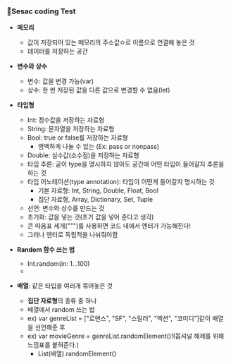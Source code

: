 ### 🍏Sesac coding Test


   - **메모리**
        - 값이 저장되어 있는 메모리의 주소값ㅇ르 이름으로 연결해 놓은 것
        - 데이터를 저장하는 공간</br>
        
   - **변수와 상수**
     - 변수: 값을 변경 가능(var)
     - 상수: 한 번 저장된 값을 다른 값으로 변경할 수 없음(let)

  - **타입형**
       - Int: 정수값을 저장하는 자료형
       - String: 문자열을 저장하는 자료형
       - Bool: true or false를 저장하는 자료형
            - 명백하게 나눌 수 있는 (Ex: pass or nonpass)
       - Double: 실수값(소수점)을 저장하는 자료형
       - 타입 추론: 굳이 type을 명시하지 않아도 공간에 어떤 타입이 들어갈지 추론을 하는 것
       - 타입 어노테이션(type annotation): 타입이 어떤게 들어갈지 명시하는 것
          - 기본 자료형: Int, String, Double, Float, Bool
          - 집단 자료형, Array, Dictionary, Set, Tuple
       - 선언: 변수와 상수를 만드는 것
       - 초기화: 값을 넣는 것(초기 값을 넣어 준다고 생각)
       - 큰 따옴표 세개(""")를 사용하면 코드 내에서 엔터가 가능해진다!
       - 그러나 엔터로 독립적을 나눠줘야함
   - **Random 함수 쓰는 법**
      - Int.random(in: 1...100)
      - 
   - **배열**: 같은 타입을 여러개 묶어놓은 것
      - **집단 자료형**의 종류 중 하나
      - 배열에서 random 쓰는 법
      - ex) var genreList = ["로맨스", "SF", "스릴러", "액션", "코미디"]같이 배열을 선언해준 후
      - ex) var movieGenre = genreList.randomElement()!(옵셔널 해제를 위해 느낌표를 붙혀준다.)
         - List(배열).randomElement()